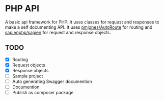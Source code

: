 # PHP API

A basic api framework for PHP. It uses classes for request and responses to make a self documenting API. It uses [pmjones/AutoRoute](https://github.com/pmjones/AutoRoute) for routing and [sapienphp/sapien](https://github.com/sapienphp/sapien) for request and response objects.

## TODO
 - [x] Routing
 - [x] Request objects
 - [x] Response objects
 - [ ] Sample project
 - [ ] Auto generating Swagger documention
 - [ ] Documention
 - [ ] Publish as composer package
